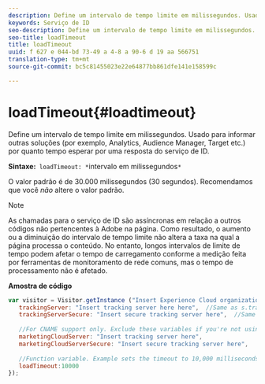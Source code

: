 ```yaml
---
description: Define um intervalo de tempo limite em milissegundos. Usado para informar outras soluções (por exemplo, Analytics, Audience Manager, Target etc.) por quanto tempo esperar por uma resposta do serviço de ID.
keywords: Serviço de ID
seo-description: Define um intervalo de tempo limite em milissegundos. Usado para informar outras soluções (por exemplo, Analytics, Audience Manager, Target etc.) por quanto tempo esperar por uma resposta do serviço de ID.
seo-title: loadTimeout
title: loadTimeout
uuid: f 627 e 044-bd 73-49 a 4-8 a 90-6 d 19 aa 566751
translation-type: tm+mt
source-git-commit: bc5c81455023e22e64877bb861dfe141e158599c

---
```



# loadTimeout{#loadtimeout}

Define um intervalo de tempo limite em milissegundos. Usado para informar outras soluções (por exemplo, Analytics, Audience Manager, Target etc.) por quanto tempo esperar por uma resposta do serviço de ID.

**Sintaxe:**` loadTimeout: *`intervalo em milissegundos`*`

O valor padrão é de 30.000 milissegundos (30 segundos). Recomendamos que você *não* altere o valor padrão.

>[!NOTE]
>
>As chamadas para o serviço de ID são assíncronas em relação a outros códigos não pertencentes à Adobe na página. Como resultado, o aumento ou a diminuição do intervalo de tempo limite não altera a taxa na qual a página processa o conteúdo. No entanto, longos intervalos de limite de tempo podem afetar o tempo de carregamento conforme a medição feita por ferramentas de monitoramento de rede comuns, mas o tempo de processamento não é afetado.

**Amostra de código**

```js
var visitor = Visitor.getInstance ("Insert Experience Cloud organization ID here",{ 
   trackingServer: "Insert tracking server here here",  //Same as s.trackingServer 
   trackingServerSecure: "Insert secure tracking server here",  //Same as s.trackingServerSecure 
 
   //For CNAME support only. Exclude these variables if you're not using CNAME 
   marketingCloudServer: "Insert tracking server here", 
   marketingCloudServerSecure: "Insert secure tracking server here", 
 
   //Function variable. Example sets the timeout to 10,000 milliseconds (10 seconds). 
   loadTimeout:10000 
});
```

